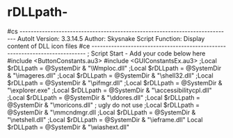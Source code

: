 # rDLLpath-
#cs ----------------------------------------------------------------------------   AutoIt Version: 3.3.14.5  Author:         Skysnake   Script Function:     Display content of DLL icon files  #ce ----------------------------------------------------------------------------  ; Script Start - Add your code below here  #include &lt;ButtonConstants.au3> #include &lt;GUIConstantsEx.au3>  ;Local $rDLLpath = @SystemDir &amp; "\Wmploc.dll" ;Local $rDLLpath = @SystemDir &amp; "\imageres.dll" ;Local $rDLLpath = @SystemDir &amp; "\shell32.dll" ;Local $rDLLpath = @SystemDir &amp; "\pifmgr.dll" ;Local $rDLLpath = @SystemDir &amp; "\explorer.exe" ;Local $rDLLpath = @SystemDir &amp; "\accessibilitycpl.dll" ;Local $rDLLpath = @SystemDir &amp; "\ddores.dll" ;Local $rDLLpath = @SystemDir &amp; "\moricons.dll" ; ugly do not use ;Local $rDLLpath = @SystemDir &amp; "\mmcndmgr.dll ;Local $rDLLpath = @SystemDir &amp; "\netshell.dll" ;Local $rDLLpath = @SystemDir &amp; "\ieframe.dll" Local $rDLLpath = @SystemDir &amp; "\wiashext.dll"
